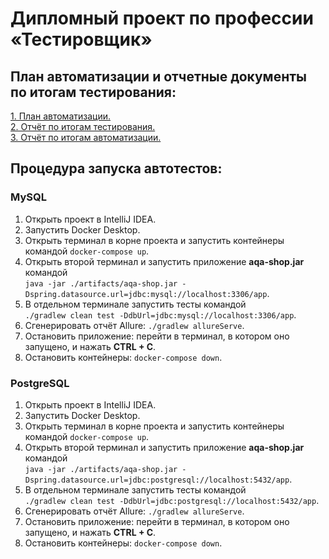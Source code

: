 # Дипломный проект по профессии «Тестировщик»
## План автоматизации и отчетные документы по итогам тестирования:

[1. План автоматизации.](https://github.com/Anna-grr/Diploma/blob/master/documentation/Plan.md)  
[2. Отчёт по итогам тестирования.](https://github.com/Anna-grr/Diploma/blob/master/documentation/Report.md)  
[3. Отчёт по итогам автоматизации.](https://github.com/Anna-grr/Diploma/blob/master/documentation/Summary.md)

## Процедура запуска автотестов:
### MySQL
1. Открыть проект в IntelliJ IDEA.
2. Запустить Docker Desktop.
3. Открыть терминал в корне проекта и запустить контейнеры командой
   `docker-compose up`.
4. Открыть второй терминал и запустить приложение **aqa-shop.jar** командой  
   `java -jar ./artifacts/aqa-shop.jar -Dspring.datasource.url=jdbc:mysql://localhost:3306/app`.
5. В отдельном терминале запустить тесты командой  
   `./gradlew clean test -DdbUrl=jdbc:mysql://localhost:3306/app`.
6. Сгенерировать отчёт Allure: `./gradlew allureServe`.
7. Остановить приложение: перейти в терминал, в котором оно запущено, и нажать **CTRL + C**.
8. Остановить контейнеры: `docker-compose down`.

### PostgreSQL
1. Открыть проект в IntelliJ IDEA.
2. Запустить Docker Desktop.
3. Открыть терминал в корне проекта и запустить контейнеры командой
   `docker-compose up`.
4. Открыть второй терминал и запустить приложение **aqa-shop.jar** командой  
   `java -jar ./artifacts/aqa-shop.jar -Dspring.datasource.url=jdbc:postgresql://localhost:5432/app`.
5. В отдельном терминале запустить тесты командой  
   `./gradlew clean test -DdbUrl=jdbc:postgresql://localhost:5432/app`.
6. Сгенерировать отчёт Allure: `./gradlew allureServe`.
7. Остановить приложение: перейти в терминал, в котором оно запущено, и нажать **CTRL + C**.
8. Остановить контейнеры: `docker-compose down`.
